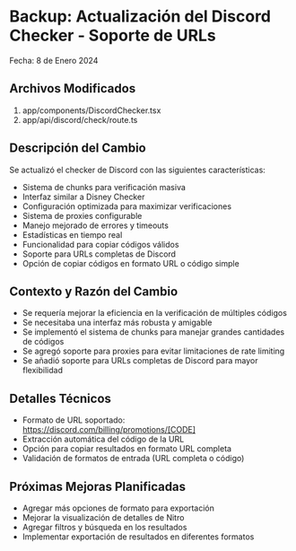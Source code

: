# Backup: Actualización del Discord Checker - Soporte de URLs
Fecha: 8 de Enero 2024

## Archivos Modificados
1. app/components/DiscordChecker.tsx
2. app/api/discord/check/route.ts

## Descripción del Cambio
Se actualizó el checker de Discord con las siguientes características:
- Sistema de chunks para verificación masiva
- Interfaz similar a Disney Checker
- Configuración optimizada para maximizar verificaciones
- Sistema de proxies configurable
- Manejo mejorado de errores y timeouts
- Estadísticas en tiempo real
- Funcionalidad para copiar códigos válidos
- Soporte para URLs completas de Discord
- Opción de copiar códigos en formato URL o código simple

## Contexto y Razón del Cambio
- Se requería mejorar la eficiencia en la verificación de múltiples códigos
- Se necesitaba una interfaz más robusta y amigable
- Se implementó el sistema de chunks para manejar grandes cantidades de códigos
- Se agregó soporte para proxies para evitar limitaciones de rate limiting
- Se añadió soporte para URLs completas de Discord para mayor flexibilidad

## Detalles Técnicos
- Formato de URL soportado: https://discord.com/billing/promotions/[CODE]
- Extracción automática del código de la URL
- Opción para copiar resultados en formato URL completa
- Validación de formatos de entrada (URL completa o código)

## Próximas Mejoras Planificadas
- Agregar más opciones de formato para exportación
- Mejorar la visualización de detalles de Nitro
- Agregar filtros y búsqueda en los resultados
- Implementar exportación de resultados en diferentes formatos 